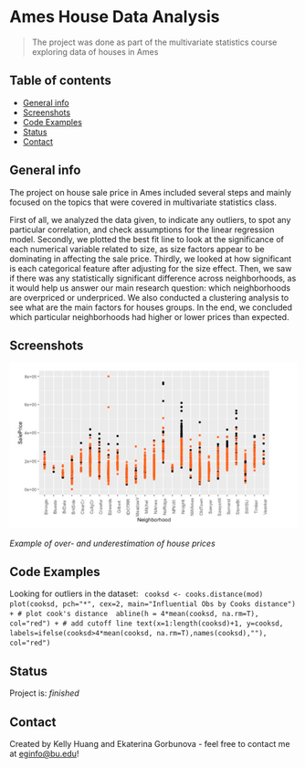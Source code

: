 # Ames House Data Analysis
> The project was done as part of the multivariate statistics course exploring data of houses in Ames

## Table of contents
* [General info](#general-info)
* [Screenshots](#screenshots)
* [Code Examples](#code-examples)
* [Status](#status)
* [Contact](#contact)

## General info
The project on house sale price in Ames included several steps and mainly focused on the topics that were covered in multivariate statistics class. 

First of all, we analyzed the data given, to indicate any outliers, to spot any particular correlation, and check assumptions for the linear regression model. Secondly, we plotted the best fit line to look at the significance of each numerical variable related to size, as size factors appear to be dominating in affecting the sale price. Thirdly, we looked at how significant is each categorical feature after adjusting for the size effect. Then, we saw if there was any statistically significant difference across neighborhoods, as it would help us answer our main research question: which neighborhoods are overpriced or underpriced. We also conducted a clustering analysis to see what are the main factors for houses groups. 
In the end, we concluded which particular neighborhoods had higher or lower prices than expected.

## Screenshots

![Example screenshot](example.png)

_Example of over- and underestimation of house prices_


## Code Examples
Looking for outliers in the dataset:
    `  cooksd <- cooks.distance(mod)
       plot(cooksd, pch="*", cex=2, main="Influential Obs by Cooks distance") + # plot cook's distance 
       abline(h = 4*mean(cooksd, na.rm=T), col="red") + # add cutoff line
       text(x=1:length(cooksd)+1, y=cooksd, labels=ifelse(cooksd>4*mean(cooksd, na.rm=T),names(cooksd),""), col="red") `

## Status
Project is: _finished_

## Contact
Created by Kelly Huang and Ekaterina Gorbunova - feel free to contact me at eginfo@bu.edu!
